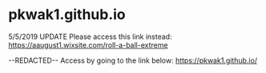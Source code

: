 # pkwak1.github.io
5/5/2019 UPDATE
Please access this link instead:
https://aaugust1.wixsite.com/roll-a-ball-extreme


--REDACTED--
Access by going to the link below:
https://pkwak1.github.io/

